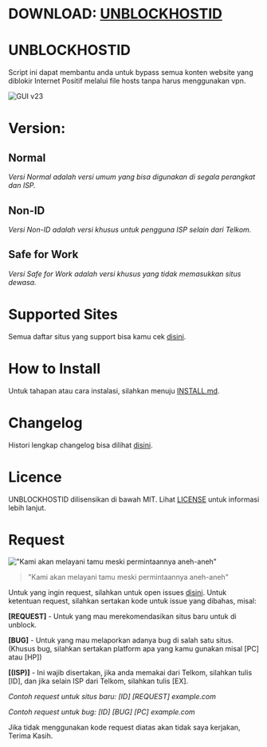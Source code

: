 # DOWNLOAD: [UNBLOCKHOSTID](https://unblockhostid.github.io/)

# UNBLOCKHOSTID
Script ini dapat membantu anda untuk bypass semua konten website yang diblokir Internet Positif melalui file hosts tanpa harus menggunakan vpn.

![GUI v23](https://image.prntscr.com/image/w-bKwzxtSsSDsX2ueU3yhw.png)

# Version:

## Normal
*Versi Normal adalah versi umum yang bisa digunakan di segala perangkat dan ISP.*

## Non-ID
*Versi Non-ID adalah versi khusus untuk pengguna ISP selain dari Telkom.*

## Safe for Work
*Versi Safe for Work adalah versi khusus yang tidak memasukkan situs dewasa.*

# Supported Sites
Semua daftar situs yang support bisa kamu cek [disini](https://github.com/gvoze32/unblockhostid/blob/master/SITES.md).

# How to Install
Untuk tahapan atau cara instalasi, silahkan menuju [INSTALL.md](https://github.com/gvoze32/unblockhostid/blob/master/INSTALL.md).

# Changelog
Histori lengkap changelog bisa dilihat [disini](https://github.com/gvoze32/unblockhostid/blob/master/CHANGELOG.md).

# Licence
UNBLOCKHOSTID dilisensikan di bawah MIT. Lihat [LICENSE](https://github.com/apkcube/unblockhostid/blob/master/LICENSE) untuk informasi lebih lanjut.

# Request
!["Kami akan melayani tamu meski permintaannya aneh-aneh"](http://spongebobia.com/spongebob-captures/content/episodes/galleries/069a%20-%20Krusty%20Towers/069a%20-%20Krusty%20Towers%20(055).jpg)

> "Kami akan melayani tamu meski permintaannya aneh-aneh"

Untuk yang ingin request, silahkan untuk open issues [disini](https://github.com/apkcube/unblockhostid/issues/new).
Untuk ketentuan request, silahkan sertakan kode untuk issue yang dibahas, misal:

**[REQUEST]** - Untuk yang mau merekomendasikan situs baru untuk di unblock.

**[BUG]**     - Untuk yang mau melaporkan adanya bug di salah satu situs. (Khusus bug, silahkan sertakan platform apa yang kamu gunakan misal [PC] atau [HP])

**[(ISP)]**   - Ini wajib disertakan, jika anda memakai dari Telkom, silahkan tulis [ID], dan jika selain ISP dari Telkom, silahkan tulis [EX].

*Contoh request untuk situs baru: [ID] [REQUEST] example.com*

*Contoh request untuk bug: [ID] [BUG] [PC] example.com*

Jika tidak menggunakan kode request diatas akan tidak saya kerjakan, Terima Kasih.
